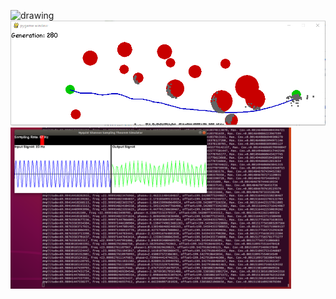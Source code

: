 <img src="https://github.com/estods3/JetTank/blob/master/documentation/linefollowing.gif" alt="drawing" width="270"/><img src="https://github.com/estods3/PathPlanning-withGeneticAI/blob/master/pics/gen280.PNG" alt="drawing" width="700"/><img src="https://github.com/estods3/Sampling-usingNyquistTheorem/blob/master/screenshots/FrequencyGreaterThanNyquist.png" alt="drawing" width="449"/>

<!--
**estods3/estods3** is a ✨ _special_ ✨ repository because its `README.md` (this file) appears on your GitHub profile.
-->
